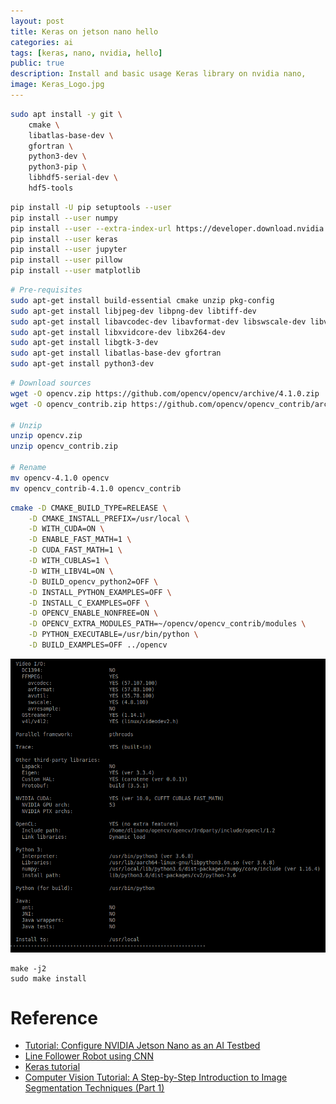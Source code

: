 ```yaml
---
layout: post
title: Keras on jetson nano hello
categories: ai
tags: [keras, nano, nvidia, hello]
public: true
description: Install and basic usage Keras library on nvidia nano, 
image: Keras_Logo.jpg
---
```


```bash
sudo apt install -y git \
    cmake \
    libatlas-base-dev \
    gfortran \
    python3-dev \
    python3-pip \
    libhdf5-serial-dev \
    hdf5-tools
```

```bash
pip install -U pip setuptools --user
pip install --user numpy
pip install --user --extra-index-url https://developer.download.nvidia.com/compute/redist/jp/v42 tensorflow-gpu==1.13.1+nv19.3
pip install --user keras
pip install --user jupyter
pip install --user pillow
pip install --user matplotlib
```

```bash
# Pre-requisites
sudo apt-get install build-essential cmake unzip pkg-config
sudo apt-get install libjpeg-dev libpng-dev libtiff-dev
sudo apt-get install libavcodec-dev libavformat-dev libswscale-dev libv4l-dev
sudo apt-get install libxvidcore-dev libx264-dev
sudo apt-get install libgtk-3-dev
sudo apt-get install libatlas-base-dev gfortran
sudo apt-get install python3-dev
```

```bash
# Download sources
wget -O opencv.zip https://github.com/opencv/opencv/archive/4.1.0.zip
wget -O opencv_contrib.zip https://github.com/opencv/opencv_contrib/archive/4.1.0.zip

# Unzip
unzip opencv.zip
unzip opencv_contrib.zip

# Rename
mv opencv-4.1.0 opencv
mv opencv_contrib-4.1.0 opencv_contrib
```

```bash
cmake -D CMAKE_BUILD_TYPE=RELEASE \
    -D CMAKE_INSTALL_PREFIX=/usr/local \
    -D WITH_CUDA=ON \
    -D ENABLE_FAST_MATH=1 \
    -D CUDA_FAST_MATH=1 \
    -D WITH_CUBLAS=1 \
    -D WITH_LIBV4L=ON \
    -D BUILD_opencv_python2=OFF \
    -D INSTALL_PYTHON_EXAMPLES=OFF \
    -D INSTALL_C_EXAMPLES=OFF \
    -D OPENCV_ENABLE_NONFREE=ON \
    -D OPENCV_EXTRA_MODULES_PATH=~/opencv/opencv_contrib/modules \
    -D PYTHON_EXECUTABLE=/usr/bin/python \
    -D BUILD_EXAMPLES=OFF ../opencv
```

![](/images/2019-11-07-21-33-55.png)

```
make -j2
sudo make install
```


# Reference
- [Tutorial: Configure NVIDIA Jetson Nano as an AI Testbed](https://thenewstack.io/tutorial-configure-nvidia-jetson-nano-as-an-ai-testbed/)
- [Line Follower Robot using CNN](https://towardsdatascience.com/line-follower-robot-using-cnn-4bb4f297c672)
- [Keras tutorial](https://elitedatascience.com/keras-tutorial-deep-learning-in-python)
- [Computer Vision Tutorial: A Step-by-Step Introduction to Image Segmentation Techniques (Part 1)](https://www.analyticsvidhya.com/blog/2019/04/introduction-image-segmentation-techniques-python/)

